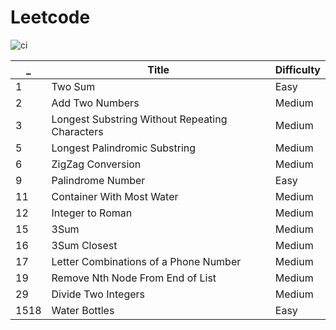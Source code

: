 # Leetcode

![ci](https://github.com/gcnyin/algorithm/workflows/CI/badge.svg?branch=master)

| \_   | Title                                          | Difficulty |
| ---- | ---------------------------------------------- | ---------- |
| 1    | Two Sum                                        | Easy       |
| 2    | Add Two Numbers                                | Medium     |
| 3    | Longest Substring Without Repeating Characters | Medium     |
| 5    | Longest Palindromic Substring                  | Medium     |
| 6    | ZigZag Conversion                              | Medium     |
| 9    | Palindrome Number                              | Easy       |
| 11   | Container With Most Water                      | Medium     |
| 12   | Integer to Roman                               | Medium     |
| 15   | 3Sum                                           | Medium     |
| 16   | 3Sum Closest                                   | Medium     |
| 17   | Letter Combinations of a Phone Number          | Medium     |
| 19   | Remove Nth Node From End of List               | Medium     |
| 29   | Divide Two Integers                            | Medium     |
| 1518 | Water Bottles                                  | Easy       |
